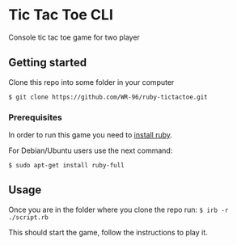 # Tic Tac Toe CLI
Console tic tac toe game for two player
## Getting started
Clone this repo into some folder in your computer

`$ git clone https://github.com/WR-96/ruby-tictactoe.git`
### Prerequisites
In order to run this game you need to [install ruby](https://www.ruby-lang.org/en/documentation/installation/).

For Debian/Ubuntu users use the next command:

`$ sudo apt-get install ruby-full`
## Usage
Once you are in the folder where you clone the repo run:
`$ irb -r ./script.rb`

This should start the game, follow the instructions to play it.
